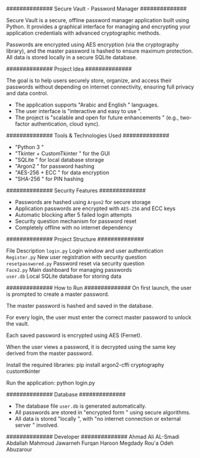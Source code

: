 ##############  Secure Vault - Password Manager ##############

Secure Vault is a secure, offline password manager application built using Python. It provides a graphical interface for managing and encrypting your application credentials with advanced cryptographic methods.

 Passwords are encrypted using AES encryption (via the cryptography library), and the master password is hashed to ensure maximum protection. All data is stored locally in a secure SQLite database.


##############  Project Idea    ##############

The goal is to help users securely store, organize, and access their passwords without depending on internet connectivity, ensuring full privacy and data control.

- The application supports  "Arabic and English " languages.  
- The user interface is  "interactive and easy to use ".  
- The project is  "scalable and open for future enhancements " (e.g., two-factor authentication, cloud sync).
 

##############   Tools & Technologies Used   ##############

-  "Python 3 "
-  "Tkinter + CustomTkinter " for the GUI
-  "SQLite " for local database storage
-  "Argon2 " for password hashing
-  "AES-256 + ECC " for data encryption
-  "SHA-256 " for PIN hashing

 

##############  Security Features   ##############

- Passwords are hashed using `Argon2` for secure storage
- Application passwords are encrypted with `AES-256` and ECC keys
- Automatic blocking after 5 failed login attempts
- Security question mechanism for password reset
- Completely offline with no internet dependency



############## Project Structure  ##############

  File   Description 
`login.py`   Login window and user authentication  
`Register.py`   New user registration with security question  
`resetpasswored.py`   Password reset via security question  
`Face2.py`   Main dashboard for managing passwords  
`user.db`   Local SQLite database for storing data  

 

##############   How to Run   ##############
On first launch, the user is prompted to create a master password.

The master password is hashed and saved in the database.

For every login, the user must enter the correct master password to unlock the vault.

Each saved password is encrypted using AES (Fernet).

When the user views a password, it is decrypted using the same key derived from the master password.

Install the required libraries:
pip install argon2-cffi cryptography customtkinter


Run the application:
python login.py


 

##############  Database    ##############

- The database file `user.db` is generated automatically.  
- All passwords are stored in  "encrypted form " using secure algorithms.  
- All data is stored  "locally ", with  "no internet connection or external server " involved.


##############   Developer  ##############
Ahmad Ali AL-Smadi
Abdallah Mahmoud Jawarneh
Furqan Haroon Megdady
Rou'a Odeh Abuzarour
